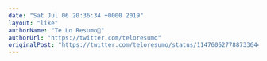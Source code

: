 ```yaml
---
date: "Sat Jul 06 20:36:34 +0000 2019"
layout: "like"
authorName: "Te Lo Resumo🥑"
authorUrl: "https://twitter.com/teloresumo"
originalPost: "https://twitter.com/teloresumo/status/1147605277887336448"
---
```


